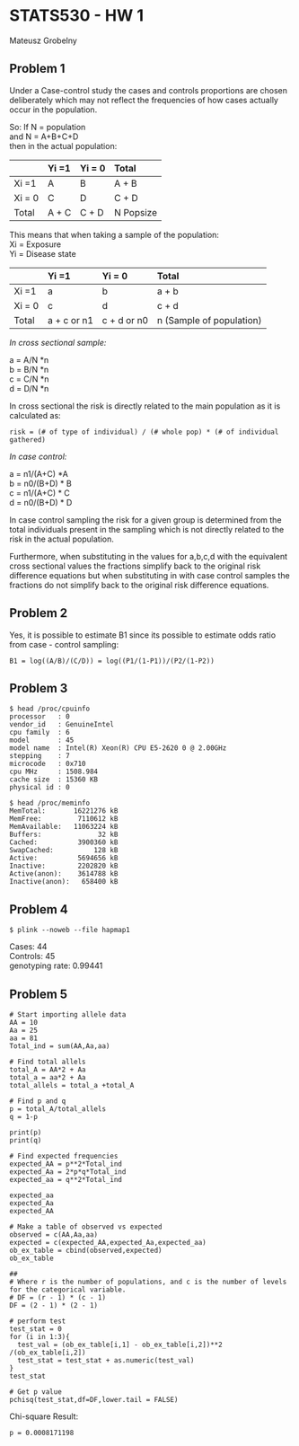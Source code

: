 # STATS530 - HW 1
Mateusz Grobelny

## Problem 1
Under a Case-control study the cases and controls proportions are chosen deliberately  which may not reflect the frequencies of how cases actually occur in the population.

So:
If N = population  
and N = A+B+C+D  
then in the actual population:

|| Yi =1     | Yi = 0     | Total|
| :------------- | :------------- | :------------- | :------------- |
|Xi =1 |     A  | B       | A + B|
|Xi = 0  | C       | D       | C + D|
|Total| A + C| C + D| N Popsize|

This means that when taking a sample of the population:  
Xi = Exposure  
Yi = Disease state

|| Yi =1     | Yi = 0     | Total|  
| :------------- | :------------- | :------------- | :------------- |  
|Xi =1 |     a  | b      | a + b|  
|Xi = 0  | c       | d       | c + d|  
|Total| a + c or n1 | c + d or n0| n (Sample of population)|  

*In cross sectional sample:*

a = A/N \*n  
b = B/N \*n  
c = C/N \*n  
d = D/N \*n  

In cross sectional the risk is directly related to the main population as it is calculated as:
```
risk = (# of type of individual) / (# whole pop) * (# of individual gathered)
```

*In case control:*

a = n1/(A+C) \*A  
b = n0/(B+D) \* B  
c = n1/(A+C) \* C  
d = n0/(B+D) \* D  

In case control sampling the risk for a given group is determined from the total individuals present in the sampling which is not directly related to the risk in the actual population.  

Furthermore, when substituting in the values for a,b,c,d with the equivalent cross sectional values the fractions simplify back to the original risk difference equations but when substituting in with case control samples the fractions do not simplify back to the original risk difference equations.   

## Problem 2
Yes, it is possible to estimate B1 since its possible to estimate odds ratio from case - control sampling:

```
B1 = log((A/B)/(C/D)) = log((P1/(1-P1))/(P2/(1-P2))
```
## Problem 3
```
$ head /proc/cpuinfo
processor	: 0
vendor_id	: GenuineIntel
cpu family	: 6
model		: 45
model name	: Intel(R) Xeon(R) CPU E5-2620 0 @ 2.00GHz
stepping	: 7
microcode	: 0x710
cpu MHz		: 1508.984
cache size	: 15360 KB
physical id	: 0
```  
```  
$ head /proc/meminfo
MemTotal:       16221276 kB
MemFree:         7110612 kB
MemAvailable:   11063224 kB
Buffers:              32 kB
Cached:          3900360 kB
SwapCached:          128 kB
Active:          5694656 kB
Inactive:        2202820 kB
Active(anon):    3614788 kB
Inactive(anon):   658400 kB
```  
## Problem 4
```
$ plink --noweb --file hapmap1
```  
Cases: 44  
Controls: 45  
genotyping rate: 0.99441     

## Problem 5  

```
# Start importing allele data
AA = 10
Aa = 25
aa = 81
Total_ind = sum(AA,Aa,aa)

# Find total allels
total_A = AA*2 + Aa
total_a = aa*2 + Aa
total_allels = total_a +total_A

# Find p and q
p = total_A/total_allels
q = 1-p

print(p)
print(q)

# Find expected frequencies
expected_AA = p**2*Total_ind
expected_Aa = 2*p*q*Total_ind
expected_aa = q**2*Total_ind

expected_aa
expected_Aa
expected_AA

# Make a table of observed vs expected
observed = c(AA,Aa,aa)
expected = c(expected_AA,expected_Aa,expected_aa)
ob_ex_table = cbind(observed,expected)
ob_ex_table

##
# Where r is the number of populations, and c is the number of levels for the categorical variable.
# DF = (r - 1) * (c - 1)
DF = (2 - 1) * (2 - 1)

# perform test
test_stat = 0
for (i in 1:3){
  test_val = (ob_ex_table[i,1] - ob_ex_table[i,2])**2 /(ob_ex_table[i,2])
  test_stat = test_stat + as.numeric(test_val)
}
test_stat

# Get p value
pchisq(test_stat,df=DF,lower.tail = FALSE)

```

Chi-square Result:

```
p = 0.0008171198
```

